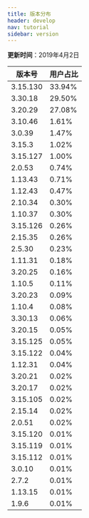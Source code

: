 ```yaml
---
title: 版本分布
header: develop
nav: tutorial
sidebar: version
---
```

**更新时间**：2019年4月2日

|版本号|用户占比|
|---|---|
|3.15.130|33.94%|
|3.30.18|29.50%|
|3.20.29|27.08%|
|3.10.46|1.61%|
|3.0.39|1.47%|
|3.15.3|1.02%|
|3.15.127|1.00%|
|2.0.53|0.74%|
|1.13.43|0.71%|
|1.12.43|0.47%|
|2.10.34|0.30%|
|1.10.37|0.30%|
|3.15.126|0.26%|
|2.15.35|0.26%|
|2.5.30|0.23%|
|1.11.31|0.18%|
|3.20.25|0.16%|
|1.10.5|0.11%|
|3.20.23|0.09%|
|1.10.4|0.08%|
|3.30.13|0.06%|
|3.20.15|0.05%|
|3.15.125|0.05%|
|3.15.122|0.04%|
|1.12.31|0.04%|
|3.20.21|0.02%|
|3.20.17|0.02%|
|3.15.105|0.02%|
|2.15.14|0.02%|
|2.0.51|0.02%|
|3.15.120|0.01%|
|3.15.119|0.01%|
|3.15.112|0.01%|
|3.0.10|0.01%|
|2.7.2|0.01%|
|1.13.15|0.01%|
|1.9.6|0.01%|
